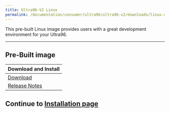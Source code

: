 ```yaml
---
title: Ultra96-V2 Linux
permalink: /documentation/consumer/ultra96/ultra96-v2/downloads/linux.md.html
---
```


This pre-built Linux image provides users with a great development environment for your Ultra96.

***

## Pre-Built image

| Download and Install                                                                                   |
|:-------------------------------------------------------------------------------------------------------|
|[Download](https://releases.linaro.org/96boards/ultra96/avnet/openembedded/latest/Ultra96_rev1_sdcard_image_180409.tar.gz)    |
|[Release Notes](https://releases.linaro.org/96boards/ultra96/avnet/openembedded/latest/)                         |

## Continue to [Installation page](../installation)
